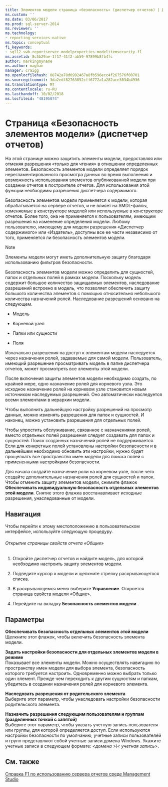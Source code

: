 ```yaml
---
title: Элементов модели страница «безопасность» (диспетчер отчетов) | Документация Майкрософт
ms.custom: ''
ms.date: 03/06/2017
ms.prod: sql-server-2014
ms.reviewer: ''
ms.technology:
- reporting-services-native
ms.topic: conceptual
f1_keywords:
- sql12.swb.reportserver.modelproperties.modelitemsecurity.f1
ms.assetid: 8c5b29ae-1f17-41f2-ab59-97899b8fb4fc
author: markingmyname
ms.author: maghan
manager: craigg
ms.openlocfilehash: 08742a78d0992467a8fb596ecc4f267576f00701
ms.sourcegitcommit: 3da2edf82763852cff6772a1a282ace3034b4936
ms.translationtype: MT
ms.contentlocale: ru-RU
ms.lasthandoff: 10/02/2018
ms.locfileid: "48195074"
---
```

# <a name="model-item-security-page-report-manager"></a>Страница «Безопасность элементов модели» (диспетчер отчетов)
  На этой странице можно защитить элементы модели, предоставляя или отменяя разрешения «только для чтения» в отношении определенных элементов. Безопасность элементов модели определяет порядок нерегламентированного просмотра данных во время выполнения и возможность использования элементов опубликованной модели при создании отчетов в построителе отчетов. Для использования этой функции необходимы разрешения диспетчера содержимого.  
  
 Безопасность элементов модели применяется к модели, которая обрабатывается на сервере отчетов, и не влияет на SMDL-файлы, изменяемые в конструкторе моделей или используемые в конструкторе отчетов. Более того, она не применяется к пользователям, имеющим разрешения на изменение определения модели. Любому пользователю, имеющему для модели разрешения &#0171;</ph>Диспетчер содержимого&#0187;</ph> или &#0171;</ph>Издатель&#0187;</ph>, доступны все ее части независимо от того, применяется ли безопасность элементов модели.  
  
> [!NOTE]  
>  Элементы модели могут иметь дополнительную защиту благодаря использованию фильтров безопасности.  
  
 Безопасность элементов модели можно определить для сущностей, папок и отдельных полей в рамках модели. Поскольку модель содержит большое количество защищаемых элементов, наследование разрешений встроено в модель, что позволяет обеспечить защиту большого количества элементов с помощью относительно небольшого количества назначений ролей. Наследование разрешений основано на следующем.  
  
-   Модель  
  
-   Корневой узел  
  
-   Папки или сущности  
  
-   Поля  
  
 Изначально разрешения на доступ к элементам модели наследуется через назначения ролей, задаваемые для самой модели. Пользователь, имеющий разрешение просматривать модель в папке диспетчера отчетов, может просмотреть все элементы этой модели.  
  
 После включения защиты элементов модели необходимо создать, по крайней мере, одно назначение ролей для корневого узла. Это исходное назначение ролей на корневом узле становится новым источником наследуемых разрешений. Оно автоматически наследуется всеми элементами в иерархии модели.  
  
 Чтобы выполнить дальнейшую настройку разрешений на просмотр данных, можно изменять разрешения для папок и сущностей. И наконец, можно установить разрешения для отдельных полей.  
  
 Чтобы упростить обслуживание, связанное с назначениями ролей, вместо отдельных полей разрешения следует создавать для папок и сущностей. Поиск созданных назначений ролей не поддерживается. Если для конкретных полей установлены настройки безопасности и в дальнейшем необходимо обновить эти настройки, нужно будет прощелкать все пространство имен модели для поиска полей с примененными настройками безопасности.  
  
 Для начала создайте назначение роли на корневом узле, после чего создайте дополнительные назначения ролей для сущностей и папок. Чтобы отменить защиту элементов модели, снимите флажок **Обеспечивать индивидуальную безопасность отдельных элементов этой модели**. Снятие этого флажка восстанавливает исходные разрешения, унаследованные от модели.  
  
## <a name="navigation"></a>Навигация  
 Чтобы перейти к этому местоположению в пользовательском интерфейсе, используйте следующую процедуру.  
  
###### <a name="to-open-the-general-properties-page-for-a-report"></a>Открытие страницы свойств отчета «Общие»  
  
1.  Откройте диспетчер отчетов и найдите модель, для которой необходимо настроить защиту элементов модели.  
  
2.  Подведите курсор к модели и щелкните стрелку раскрывающегося списка.  
  
3.  В раскрывающемся меню выберите **Управление**. Откроется страница свойств модели «Общие».  
  
4.  Перейдите на вкладку **Безопасность элементов модели** .  
  
## <a name="options"></a>Параметры  
 **Обеспечивать безопасность отдельных элементов этой модели**  
 Щелкните этот флажок, чтобы включить безопасность элемента модели.  
  
 **Задать настройки безопасности для отдельных элементов модели в режиме**  
 Показывает все элементы модели. Можно осуществлять навигацию по пространству имен модели для выбора элемента, безопасность которого требуется настроить. Одновременно можно выбрать только один элемент. Прежде чем переходить к другим сущностям и папкам, убедитесь в создании назначения ролей для корневого элемента.  
  
 **Наследовать разрешения от родительского элемента**  
 Выберите этот параметр, чтобы унаследовать настройки безопасности родительского элемента.  
  
 **Назначить разрешения следующим пользователям и группам (разделенных точкой с запятой)**  
 Выберите этот параметр, чтобы указать учетную запись пользователя или группы, для которой определяется доступ. Если используются настройки безопасности по умолчанию, учетные записи пользователей и групп представляют собой учетные записи домена Windows. Укажите учетные записи в следующем формате:  *\<домена >\\< учетная запись\>*.  
  
## <a name="see-also"></a>См. также  
 [Справка F1 по использованию сервера отчетов среде Management Studio](tools/report-server-in-management-studio-f1-help.md)  
  
  
